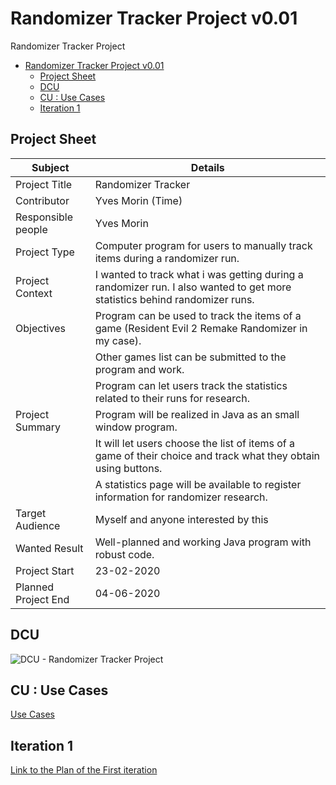 # Randomizer Tracker Project v0.01
Randomizer Tracker Project

- [Randomizer Tracker Project v0.01](#randomizer-tracker-project-v001)
  - [Project Sheet](#project-sheet)
  - [DCU](#dcu)
  - [CU : Use Cases](#cu--use-cases)
  - [Iteration 1](#iteration-1)

## Project Sheet
| Subject             | Details                                                                                                                    |
| ------------------- | -------------------------------------------------------------------------------------------------------------------------- |
| Project Title       | Randomizer Tracker                                                                                                         |
| Contributor         | Yves Morin (Time)                                                                                                          |
| Responsible people  | Yves Morin                                                                                                                 |
| Project Type        | Computer program for users to manually track items during a randomizer run.                                                |
| Project Context     | I wanted to track what i was getting during a randomizer run. I also wanted to get more statistics behind randomizer runs. |
| Objectives          | Program can be used to track the items of a game (Resident Evil 2 Remake Randomizer in my case).                           |
|                     | Other games list can be submitted to the program and work.                                                                 |
|                     | Program can let users track the statistics related to their runs for research.                                             |
| Project Summary     | Program will be realized in Java as an small window program.                                                               |
|                     | It will let users choose the list of items of a game of their choice and track what they obtain using buttons.             |
|                     | A statistics page will be available to register information for randomizer research.                                       |
| Target Audience     | Myself and anyone interested by this                                                                                       |
| Wanted Result       | Well-planned and working Java program with robust code.                                                                    |
| Project Start       | 23-02-2020                                                                                                                 |
| Planned Project End | 04-06-2020                                                                                                                 |


## DCU

![DCU - Randomizer Tracker Project](https://www.plantuml.com/plantuml/png/0/XPB1QiCm38RlVWhHqtReEvHsbqAW8LvsLnCbzHRRmLOAtTYxJt4sfp3O82H2__V_bXtl8cFWoGvge8w1FGJJNnXQ4wXXuvsARyQD6D12vDj0yWwcIOvL6R5vmvvq0cRZdNOMhGz-SctZ1n-00xee4hbxggKEfu4xxzYX9NYXqA93fTYmP3uTQjX2XQxrrhnJWESWiV8jWt-TrrFOi8IN0zwaYn5AfUP1qFLYt-XRPB8R-5003uN75j31KLfGcCYFiw4ePatZbNvhEca7PEfzaFKpuJlW2wtWuJY35JN_ezKFQ_tr3of1jUmx8yc1GvBhOxM4HE9at4_CtgtsVP7zAvJbEhdrTBQ6eP0B8AC40KSVlZUUWDD83ZGZox7ARqxAIOiYJmdRxN9sgTAvIjjBLPMhPTobkSzadPifTCcfrAVQaMlbedq1 "DCU - Randomizer Tracker Project")


## CU : Use Cases

[Use Cases](/docs/UseCases/use_cases.md)

## Iteration 1

[Link to the Plan of the First iteration](/docs/IterationPlans/plan-iteration1.md)

